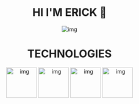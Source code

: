 
<div align="center"> 
<h1 align="center">HI I'M ERICK 👋</h1>
 <img align="center" src="http://imgfz.com/i/CHJmous.png" alt="img">
  <a href="https://img.shields.io/badge/https%3A%2F%2Fwa.link%2Flqn8xx-whatsapp-blue"> </a>

</div>

<div align="center"> 
<h1 align="center">TECHNOLOGIES</h1>
 <img align="center" width="80px" height="80px" margin-right: 10px  src="http://imgfz.com/i/TyjfGow.png" alt="img">
  <img align="center" width="80px" height="80px" margin-right: 10px  src="http://imgfz.com/i/JA4Ugti.png" alt="img">
    <img align="center" width="80px" height="80px" margin-right: 10px  src="http://imgfz.com/i/H5Zpleg.png" alt="img">
      <img align="center" width="80px" height="80px" margin-right: 10px  src="http://imgfz.com/i/trFmlXU.png" alt="img">




</div>





